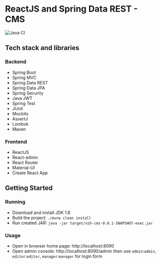 # ReactJS and Spring Data REST - CMS
![Java CI](https://github.com/vzhyhunou/vzh-cms/workflows/Java%20CI/badge.svg)
## Tech stack and libraries
### Backend
- Spring Boot
- Spring MVC
- Spring Data REST
- Spring Data JPA
- Spring Security
- Java JWT
- Spring Test
- JUnit
- Mockito
- AssertJ
- Lombok
- Maven
### Frontend
- ReactJS
- React-admin
- React Router
- Material-UI
- Create React App

## Getting Started
### Running
- Download and install JDK 1.8
- Build the project: `./mvnw clean install`
- Run created JAR: `java -jar target/vzh-cms-0.0.1-SNAPSHOT-exec.jar`
### Usage
- Open in browser home page: http://localhost:8090
- Open admin console: http://localhost:8090/admin then use `admin`:`admin`, `editor`:`editor`, `manager`:`manager` for login form
